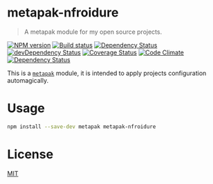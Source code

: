 [//]: # ( )
[//]: # (This file is automatically generated by a `metapak`)
[//]: # (module. Do not change it elsewhere, changes would)
[//]: # (be overridden.)
[//]: # ( )
# metapak-nfroidure
> A metapak module for my open source projects.

[![NPM version](https://badge.fury.io/js/metapak-nfroidure.svg)](https://npmjs.org/package/metapak-nfroidure)
[![Build status](https://secure.travis-ci.org/nfroidure/metapak-nfroidure.svg)](https://travis-ci.org/nfroidure/metapak-nfroidure)
[![Dependency Status](https://david-dm.org/nfroidure/metapak-nfroidure.svg)](https://david-dm.org/nfroidure/metapak-nfroidure)
[![devDependency Status](https://david-dm.org/nfroidure/metapak-nfroidure/dev-status.svg)](https://david-dm.org/nfroidure/metapak-nfroidure#info=devDependencies)
[![Coverage Status](https://coveralls.io/repos/nfroidure/metapak-nfroidure/badge.svg?branch=master)](https://coveralls.io/r/nfroidure/metapak-nfroidure?branch=master)
[![Code Climate](https://codeclimate.com/github/nfroidure/metapak-nfroidure.svg)](https://codeclimate.com/github/nfroidure/metapak-nfroidure)
[![Dependency Status](https://dependencyci.com/github/nfroidure/metapak-nfroidure/badge)](https://dependencyci.com/github/nfroidure/metapak-nfroidure)


[//]: # (::contents:start)

This is a [`metapak`](https://github.com/nfroidure/metapak) module,
 it is intended to apply projects configuration automagically.

# Usage

```sh
npm install --save-dev metapak metapak-nfroidure
```

[//]: # (::contents:end)

# License
[MIT](https://github.com/nfroidure/metapak-nfroidure/blob/master/LICENSE)
